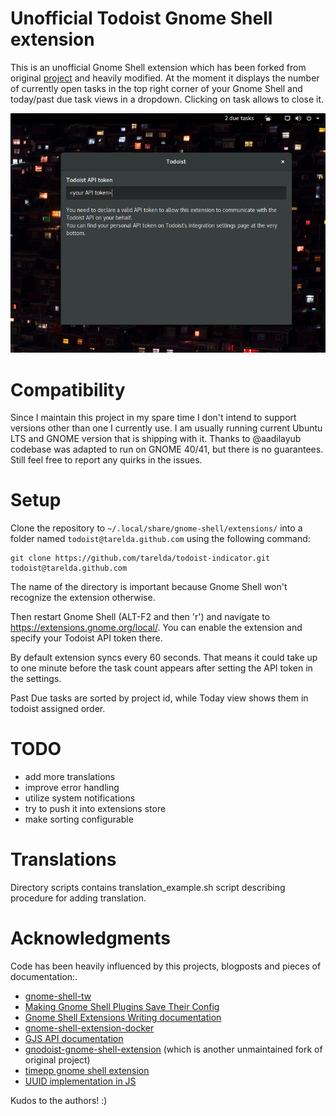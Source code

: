# Unofficial Todoist Gnome Shell extension

This is an unofficial Gnome Shell extension which has been forked from original [project](https://github.com/ubuntudroid/todoist-gnome-shell-extension) and heavily modified.
At the moment it displays the number of currently open tasks in the top right corner of your Gnome Shell and today/past due task views in a dropdown. Clicking on task allows to close it.

![Screenshot](assets/todoist-gnome-shell-extension.png?raw=true "Screenshot")

# Compatibility

Since I maintain this project in my spare time I don't intend to support versions other than one I currently use. I am usually running current Ubuntu LTS and GNOME version that is shipping with it. Thanks to @aadilayub codebase was adapted to run on GNOME 40/41, but there is no guarantees. Still feel free to report any quirks in the issues.

# Setup

Clone the repository to `~/.local/share/gnome-shell/extensions/` into a folder named `todoist@tarelda.github.com` using the following command:

    git clone https://github.com/tarelda/todoist-indicator.git todoist@tarelda.github.com

The name of the directory is important because Gnome Shell won't recognize the extension otherwise.

Then restart Gnome Shell (ALT-F2 and then 'r') and navigate to https://extensions.gnome.org/local/. You can enable the extension and specify your Todoist API token there.

By default extension syncs every 60 seconds. That means it could take up to one minute before the task count appears after setting the API token in the settings.

Past Due tasks are sorted by project id, while Today view shows them in todoist assigned order.


# TODO

- add more translations
- improve error handling
- utilize system notifications
- try to push it into extensions store
- make sorting configurable

# Translations

Directory scripts contains translation_example.sh script describing procedure for adding translation.

# Acknowledgments

Code has been heavily influenced by this projects, blogposts and pieces of documentation:.

- [gnome-shell-tw](http://smasue.github.io/gnome-shell-tw)
- [Making Gnome Shell Plugins Save Their Config](http://www.mibus.org/2013/02/15/making-gnome-shell-plugins-save-their-config/)
- [Gnome Shell Extensions Writing documentation](https://wiki.gnome.org/Projects/GnomeShell/Extensions/Writing)
- [gnome-shell-extension-docker](https://github.com/gpouilloux/gnome-shell-extension-docker)
- [GJS API documentation](https://gjs-docs.gnome.org)
- [gnodoist-gnome-shell-extension](https://github.com/pringlized/gnodoist-gnome-shell-extension) (which is another unmaintained fork of original project)
- [timepp gnome shell extension](https://github.com/zagortenay333/timepp__gnome)
- [UUID implementation in JS](https://github.com/uuidjs/uuid)

Kudos to the authors! :)